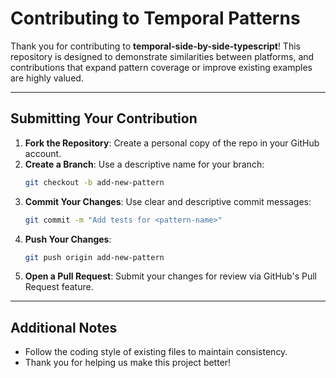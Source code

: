 # Contributing to Temporal Patterns

Thank you for contributing to **temporal-side-by-side-typescript**! This repository is designed to demonstrate similarities between platforms, and contributions that expand pattern coverage or improve existing examples are highly valued.

---

## Submitting Your Contribution

1. **Fork the Repository**: Create a personal copy of the repo in your GitHub account.
2. **Create a Branch**: Use a descriptive name for your branch:
   ```bash
   git checkout -b add-new-pattern
   ```
3. **Commit Your Changes**: Use clear and descriptive commit messages:
   ```bash
   git commit -m "Add tests for <pattern-name>"
   ```
4. **Push Your Changes**:
   ```bash
   git push origin add-new-pattern
   ```
5. **Open a Pull Request**: Submit your changes for review via GitHub's Pull Request feature.

---

## Additional Notes

- Follow the coding style of existing files to maintain consistency.
- Thank you for helping us make this project better!
